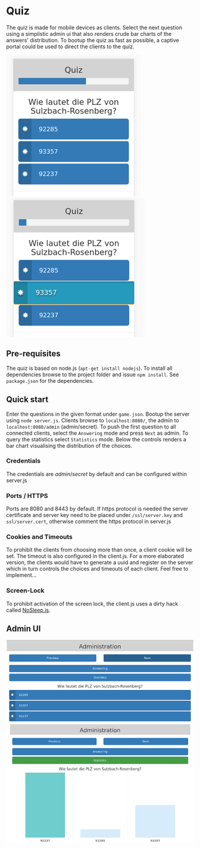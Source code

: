 # Quiz

The quiz is made for mobile devices as clients. Select the next question using a simplistic admin ui that also renders crude bar charts of the answers' distribution. To bootup the quiz as fast as possible, a captive portal could be used to direct the clients to the quiz.

![quiz-unselected](https://raw.githubusercontent.com/winternet/quiz/master/pics/quiz.png)
![quiz-selected](https://raw.githubusercontent.com/winternet/quiz/master/pics/quiz-selected.png)

## Pre-requisites

The quiz is based on node.js (```apt-get install nodejs```).
To install all dependencies browse to the project folder and issue ```npm install```. See ```package.json``` for the dependencies.

## Quick start

Enter the questions in the given format under ```game.json```. Bootup the server using ```node server.js```. Clients browse to ```localhost:8080/```, the admin to ```localhost:8080/admin``` (admin/secret). To push the first question to all connected clients, select the ```Answering``` mode and press ```Next``` as admin. To query the statistics select ```Statistics``` mode. Below the controls renders a bar chart visualising the distribution of the choices.

### Credentials

The credentials are *admin*/*secret* by default and can be configured within server.js

### Ports / HTTPS

Ports are 8080 and 8443 by default. If https protocol is needed the server certificate and server key need to be placed under ```/ssl/server.key``` and ```ssl/server.cert```, otherwise comment the https protocol in server.js


### Cookies and Timeouts

To prohibit the clients from choosing more than once, a client cookie will be set. The timeout is also configured in the client.js. For a more elaborated version, the clients would have to generate a uuid and register on the server which in turn controls the choices and timeouts of each client. Feel free to implement...

### Screen-Lock

To prohibit activation of the screen lock, the client.js uses a dirty hack called [NoSleep.js](https://github.com/richtr/NoSleep.js).

## Admin UI

![quiz-admin](https://raw.githubusercontent.com/winternet/quiz/master/pics/quiz-admin.png)
![quiz-stats](https://raw.githubusercontent.com/winternet/quiz/master/pics/quiz-stats.png)
